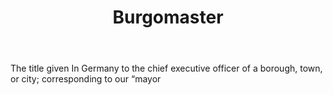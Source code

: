 ---
title: Burgomaster
letter: B
permalink: "/definitions/bld-burgomaster.html"
body: The title given In Germany to the chief executive officer of a borough, town,
  or city; corresponding to our “mayor
published_at: '2018-07-07'
source: Black's Law Dictionary 2nd Ed (1910)
layout: post
---